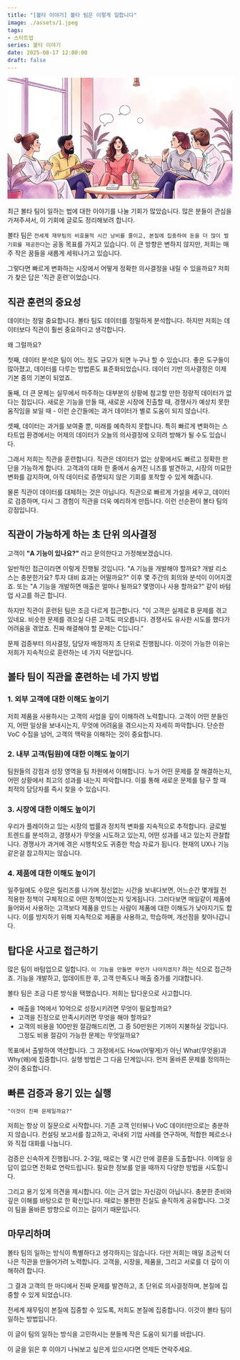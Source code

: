 ```yaml
---
title: "[볼타 이야기] 볼타 팀은 이렇게 일합니다"
image: ./assets/1.jpeg
tags:
- 스타트업
series: 볼타 이야기
date: 2025-08-17 12:00:00
draft: false
---
```


![hero](./assets/1.jpeg)

최근 볼타 팀이 일하는 법에 대한 이야기를 나눌 기회가 많았습니다. 많은 분들이 관심을 가져주셔서, 이 기회에 글로도 정리해보려 합니다.

볼타 팀은 `전세계 재무팀의 비효율적 시간 낭비를 줄이고, 본질에 집중하여 돈을 더 많이 벌 기회를 제공한다`는 공동 목표를 가지고 있습니다. 이 큰 방향은 변하지 않지만, 저희는 매주 작은 꿈들을 새롭게 세워나가고 있습니다.

그렇다면 빠르게 변화하는 시장에서 어떻게 정확한 의사결정을 내릴 수 있을까요? 저희가 찾은 답은 '직관 훈련'이었습니다.

## 직관 훈련의 중요성

데이터는 정말 중요합니다. 볼타 팀도 데이터를 정밀하게 분석합니다. 하지만 저희는 데이터보다 직관이 훨씬 중요하다고 생각합니다.

왜 그럴까요?

첫째, 데이터 분석은 팀이 어느 정도 규모가 되면 누구나 할 수 있습니다. 좋은 도구들이 많아졌고, 데이터를 다루는 방법론도 표준화되었습니다. 데이터 기반 의사결정은 이제 기본 중의 기본이 되었죠.

둘째, 더 큰 문제는 실무에서 마주하는 대부분의 상황에 참고할 만한 정량적 데이터가 없다는 점입니다. 새로운 기능을 만들 때, 새로운 시장에 진출할 때, 경쟁사가 예상치 못한 움직임을 보일 때 - 이런 순간들에는 과거 데이터가 별로 도움이 되지 않습니다.

셋째, 데이터는 과거를 보여줄 뿐, 미래를 예측하지 못합니다. 특히 빠르게 변화하는 스타트업 환경에서는 어제의 데이터가 오늘의 의사결정에 오히려 방해가 될 수도 있습니다.

그래서 저희는 직관을 훈련합니다. 직관은 데이터가 없는 상황에서도 빠르고 정확한 판단을 가능하게 합니다. 고객과의 대화 한 줄에서 숨겨진 니즈를 발견하고, 시장의 미묘한 변화를 감지하며, 아직 데이터로 증명되지 않은 기회를 포착할 수 있게 해줍니다.

물론 직관이 데이터를 대체하는 것은 아닙니다. 직관으로 빠르게 가설을 세우고, 데이터로 검증하며, 다시 그 경험이 직관을 더욱 예리하게 만듭니다. 이런 선순환이 볼타 팀의 강점입니다.

## 직관이 가능하게 하는 초 단위 의사결정

고객이 **"A 기능이 있나요?"** 라고 문의한다고 가정해보겠습니다.

일반적인 접근이라면 이렇게 진행될 것입니다. "A 기능을 개발해야 할까요? 개발 리소스는 충분한가요? 투자 대비 효과는 어떨까요?" 이후 몇 주간의 회의와 분석이 이어지겠죠. 또는 "A 기능을 개발하면 매출은 얼마나 될까요? 몇명이나 사용 할까요?" 같이 바텀업 사고를 하곤 합니다.

하지만 직관이 훈련된 팀은 조금 다르게 접근합니다. "이 고객은 실제로 B 문제를 겪고 있네요. 비슷한 문제를 겪으실 다른 고객도 떠오릅니다. 경쟁사도 유사한 시도를 했다가 어려움을 겪었죠. 진짜 해결해야 할 문제는 C입니다."

문제 검증부터 의사결정, 담당자 배정까지 초 단위로 진행됩니다. 이것이 가능한 이유는 저희가 지속적으로 훈련하는 네 가지 덕분입니다.

## 볼타 팀이 직관을 훈련하는 네 가지 방법

### 1. 외부 고객에 대한 이해도 높이기

저희 제품을 사용하시는 고객의 사업을 깊이 이해하려 노력합니다. 고객이 어떤 분들인지, 어떤 일상을 보내시는지, 무엇에 어려움을 겪으시는지 자세히 파악합니다. 단순한 VoC 수집을 넘어, 고객의 맥락을 이해하는 것이 중요합니다.

### 2. 내부 고객(팀원)에 대한 이해도 높이기

팀원들의 강점과 성장 영역을 팀 차원에서 이해합니다. 누가 어떤 문제를 잘 해결하는지, 어떤 상황에서 최고의 성과를 내는지 파악합니다. 이를 통해 새로운 문제를 탐구 할 때 최적의 담당자를 즉시 찾을 수 있습니다.

### 3. 시장에 대한 이해도 높이기

우리가 플레이하고 있는 시장의 법률과 정치적 변화를 지속적으로 추적합니다. 글로벌 트렌드를 분석하고, 경쟁사가 무엇을 시도하고 있는지, 어떤 성과를 내고 있는지 관찰합니다. 경쟁사가 과거에 겪은 시행착오도 귀중한 학습 자료가 됩니다. 현재의 UX나 기능 같은걸 참고하지는 않습니다.

### 4. 제품에 대한 이해도 높이기

일주일에도 수많은 릴리즈를 나가며 정신없는 시간을 보내다보면, 어느순간 몇개월 전 적용한 정책이 구체적으로 어떤 정책이었는지 잊게됩니다. 그러다보면 매일같이 제품에 들어와서 사용하는 고객보다 제품을 만드는 사람이 제품에 대한 이해도가 낮아지기도 합니다. 이를 방지하기 위해 지속적으로 제품을 사용하고, 학습하며, 개선점을 찾아나갑니다.

## 탑다운 사고로 접근하기

많은 팀이 바텀업으로 일합니다. `이 기능을 만들면 무언가 나아지겠지?` 하는 식으로 접근하죠. 기능을 개발하고, 업데이트한 후, 고객 만족도나 매출 증가를 기대합니다.

볼타 팀은 조금 다른 방식을 택했습니다. 저희는 탑다운으로 사고합니다.

- 매출을 1억에서 10억으로 성장시키려면 무엇이 필요할까요?
- 고객을 진정으로 만족시키려면 무엇을 해야 할까요?
- 고객의 비용을 100만원 절감해드리면, 그 중 50만원은 기꺼이 지불하실 것입니다. 그정도 비용 절감이 가능한 문제는 무엇일까요?

목표에서 출발하여 역산합니다. 그 과정에서도 How(어떻게)가 아닌 What(무엇을)과 Why(왜)에 집중합니다. 실행 방법은 그 다음 단계입니다. 먼저 올바른 문제를 정의하는 것이 중요합니다.

## 빠른 검증과 용기 있는 실행

`"이것이 진짜 문제일까요?"`

저희는 항상 이 질문으로 시작합니다. 기존 고객 인터뷰나 VoC 데이터만으로는 충분하지 않습니다. 컨설팅 보고서를 참고하고, 국내외 기업 사례를 연구하며, 적합한 페르소나와 직접 대화를 나눕니다.

검증은 신속하게 진행됩니다. 2-3일, 때로는 몇 시간 만에 결론을 도출합니다. 이메일 응답이 없으면 전화로 연락드립니다. 필요한 정보를 얻을 때까지 다양한 방법을 시도합니다.

그리고 용기 있게 의견을 제시합니다. 이는 근거 없는 자신감이 아닙니다. 충분한 준비와 깊은 이해를 바탕으로 한 확신입니다. 때로는 불편한 진실도 솔직하게 공유합니다. 그것이 팀을 올바른 방향으로 이끄는 길이기 때문입니다.

## 마무리하며

볼타 팀의 일하는 방식이 특별하다고 생각하지는 않습니다. 다만 저희는 매일 조금씩 더 나은 직관을 만들어가려 노력합니다. 고객을, 시장을, 제품을, 그리고 서로를 더 깊이 이해하려 합니다.

그 결과 고객의 한 마디에서 진짜 문제를 발견하고, 초 단위로 의사결정하며, 본질에 집중할 수 있게 되었습니다.

전세계 재무팀이 본질에 집중할 수 있도록, 저희도 본질에 집중합니다. 이것이 볼타 팀이 일하는 방법입니다.

이 글이 팀의 일하는 방식을 고민하시는 분들께 작은 도움이 되기를 바랍니다.

이 글을 읽은 후 이야기 나눠보고 싶은게 있으시다면 언제든 연락주세요.